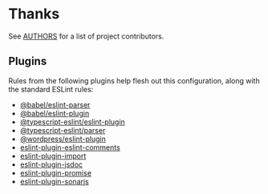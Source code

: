 # Thanks

See [AUTHORS][] for a list of project contributors.

## Plugins

Rules from the following plugins help flesh out this configuration, along with
the standard ESLint rules:

- [@babel/eslint-parser][]
- [@babel/eslint-plugin][]
- [@typescript-eslint/eslint-plugin][]
- [@typescript-eslint/parser][]
- [@wordpress/eslint-plugin][]
- [eslint-plugin-eslint-comments][]
- [eslint-plugin-import][]
- [eslint-plugin-jsdoc][]
- [eslint-plugin-promise][]
- [eslint-plugin-sonarjs][]

[@babel/eslint-parser]: https://www.npmjs.com/package/@wordpress/eslint-plugin
[@babel/eslint-plugin]: https://www.npmjs.com/package/@wordpress/eslint-plugin
[@typescript-eslint/eslint-plugin]: https://www.npmjs.com/package/@wordpress/eslint-plugin
[@typescript-eslint/parser]: https://www.npmjs.com/package/@wordpress/eslint-plugin
[@wordpress/eslint-plugin]: https://npmjs.com/package/@wordpress/eslint-plugin
[authors]: AUTHORS.md
[eslint-plugin-eslint-comments]: https://npmjs.com/package/eslint-plugin-eslint-comments
[eslint-plugin-import]: https://npmjs.com/package/eslint-plugin-import
[eslint-plugin-jsdoc]: https://npmjs.com/package/eslint-plugin-jsdoc
[eslint-plugin-promise]: https://npmjs.com/package/eslint-plugin-promise
[eslint-plugin-sonarjs]: https://npmjs.com/package/eslint-plugin-sonarjs
